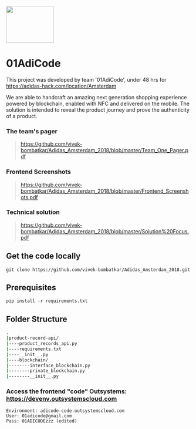 <img src="https://github.com/vivek-bombatkar/Adidas_Amsterdam_2018/blob/master/adidas.JPG" width="130" height="100" />

# 01AdiCode
This project was developed by team '01AdiCode',  under 48 hrs for https://adidas-hack.com/location/Amsterdam

We are able to handcraft an amazing next generation shopping experience powered by blockchain, enabled with NFC and delivered on the mobile. The solution is intended to reveal the product journey and prove the authenticity of a product. 



### The team's pager
> https://github.com/vivek-bombatkar/Adidas_Amsterdam_2018/blob/master/Team_One_Pager.pdf

### Frontend Screenshots
> https://github.com/vivek-bombatkar/Adidas_Amsterdam_2018/blob/master/Frontend_Screenshots.pdf

### Technical solution
> https://github.com/vivek-bombatkar/Adidas_Amsterdam_2018/blob/master/Solution%20Focus.pdf


## Get the code locally
```
git clone https://github.com/vivek-bombatkar/Adidas_Amsterdam_2018.git
```

## Prerequisites
```
pip install -r requirements.txt
```

## Folder Structure

```bash
.
|product-record-api/
|----product_records_api.py
|----requirements.txt
|----__init__.py
|----blockchain/
|--------interface_blockchain.py
|--------private_blockchain.py
|--------__init__.py
```

### Access the frontend "code" Outsystems: https://devenv.outsystemscloud.com
```
Environment: adicode-code.outsystemscloud.com
User: 01adicode@gmail.com
Pass: 01ADICODEzzz (edited)
```


